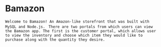 # Bamazon
`Welcome to Bamazon! An Amazon-like storefront that was built with MySQL and Node.js. `
`There are two portals from which users can view the Bamazon app. The first is the customer portal, which allows user to view the inventory and choose which item they would like to purchase along with the quantity they desire.`